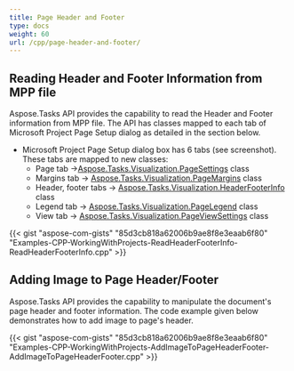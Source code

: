 ```yaml
---
title: Page Header and Footer
type: docs
weight: 60
url: /cpp/page-header-and-footer/
---
```


## **Reading Header and Footer Information from MPP file**
Aspose.Tasks API provides the capability to read the Header and Footer information from MPP file. The API has classes mapped to each tab of Microsoft Project Page Setup dialog as detailed in the section below.

- Microsoft Project Page Setup dialog box has 6 tabs (see screenshot). These tabs are mapped to new classes:
  - Page tab ->[Aspose.Tasks.Visualization](https://apireference.aspose.com/tasks/cpp/namespace/aspose.tasks.visualization/)[.PageSettings](https://apireference.aspose.com/tasks/cpp/class/aspose.tasks.visualization.page_settings/) class
  - Margins tab -> [Aspose.Tasks.Visualization.PageMargins](https://apireference.aspose.com/tasks/cpp/class/aspose.tasks.visualization.page_margins/) class
  - Header, footer tabs -> [Aspose.Tasks.Visualization.HeaderFooterInfo](https://apireference.aspose.com/tasks/cpp/class/aspose.tasks.visualization.header_footer_info/) class
  - Legend tab -> [Aspose.Tasks.Visualization.PageLegend](https://apireference.aspose.com/tasks/cpp/class/aspose.tasks.visualization.page_legend/) class
  - View tab -> [Aspose.Tasks.Visualization.PageViewSettings](https://apireference.aspose.com/tasks/cpp/class/aspose.tasks.visualization.page_view_settings/) class

{{< gist "aspose-com-gists" "85d3cb818a62006b9ae8f8e3eaab6f80" "Examples-CPP-WorkingWithProjects-ReadHeaderFooterInfo-ReadHeaderFooterInfo.cpp" >}}
## **Adding Image to Page Header/Footer**
Aspose.Tasks API provides the capability to manipulate the document's page header and footer information. The code example given below demonstrates how to add image to page's header.

{{< gist "aspose-com-gists" "85d3cb818a62006b9ae8f8e3eaab6f80" "Examples-CPP-WorkingWithProjects-AddImageToPageHeaderFooter-AddImageToPageHeaderFooter.cpp" >}}
